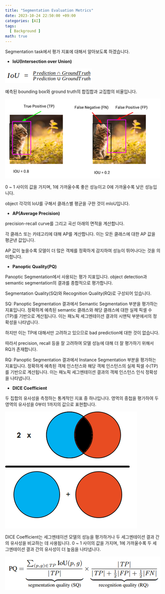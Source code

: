 ```yaml
---
title: "Segmentation Evaluation Metrics"
date: 2023-10-24 22:50:00 +09:00
categories: [AI]
tags:
  [ Background ]
math: true
---
```


Segmentation task에서 평가 지표에 대해서 알아보도록 하겠습니다.

- **IoU(Intersection over Union)**

![fig1](/assets/img/segmentation_metric/fig1.png)

예측된 bounding box와 ground truth의 합집합과 교집합의 비율입니다.

![fig2](/assets/img/segmentation_metric/fig2.png)

0 ~ 1 사이의 값을 가지며, 1에 가까울수록 좋은 성능이고 0에 가까울수록 낮은 성능입니다.

object 각각의 IoU를 구해서 클래스별 평균을 구한 것이 mIoU입니다.

- **AP(Average Precision)**

precision-recall curve를 그리고 곡선 아래의 면적을 계산합니다.  

각 클래스 또는 카테고리에 대해 AP를 계산합니다. 이는 모든 클래스에 대한 AP 값을 평균낸 값입니다.

AP 값이 높을수록 모델이 더 많은 객체를 정확하게 감지하여 성능이 뛰어나다는 것을 의미합니다.

- **Panoptic Quality(PQ)**

Panoptic Segmentation에서 사용되는 평가 지표입니다. object detection과 semantic segmentation의 결과를 종합적으로 평가합니다.

Segmentation Quality(SQ)와 Recognition Quality(RQ)로 구성되어 있습니다.

SQ: Panoptic Segmentation 결과에서 Semantic Segmentation 부분을 평가하는 지표입니다. 정확하게 예측된 semantic 클래스와 해당 클래스에 대한 실제 픽셀 수(TP)를 기반으로 계산됩니다. 이는 패노픽 세그멘테이션 결과의 시맨틱 부분에서의 정확성을 나타냅니다.

하지만 이는 TP에 대해서만 고려하고 있으므로 bad prediction에 대한 것이 없습니다.

따라서 precision, recall 등을 잘 고려하여 모델 성능에 대해 더 잘 평가하기 위해서 RQ가 존재합니다.

RQ: Panoptic Segmentation 결과에서 Instance Segmentation 부분을 평가하는 지표입니다. 정확하게 예측된 객체 인스턴스와 해당 객체 인스턴스의 실제 픽셀 수(TP)를 기반으로 계산됩니다. 이는 패노픽 세그멘테이션 결과의 객체 인스턴스 인식 정확성을 나타냅니다.

- **DICE Coefficient**

두 집합의 유사성을 측정하는 통계적인 지표 중 하나입니다. 영역의 중첩을 평가하여 두 영역의 유사성을 0부터 1까지의 값으로 표현합니다.

![fig4](/assets/img/segmentation_metric/fig4.png)

DICE Coefficient는 세그멘테이션 모델의 성능을 평가하거나 두 세그멘테이션 결과 간의 유사성을 비교하는 데 사용됩니다. 0 ~ 1 사이의 값을 가지며, 1에 가까울수록 두 세그멘테이션 결과 간의 유사성이 더 높음을 나타냅니다.

![fig3](/assets/img/segmentation_metric/fig3.png)

